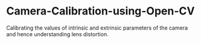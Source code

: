 # Camera-Calibration-using-Open-CV
Calibrating the values of intrinsic and extrinsic parameters of the camera and hence understanding lens distortion.
